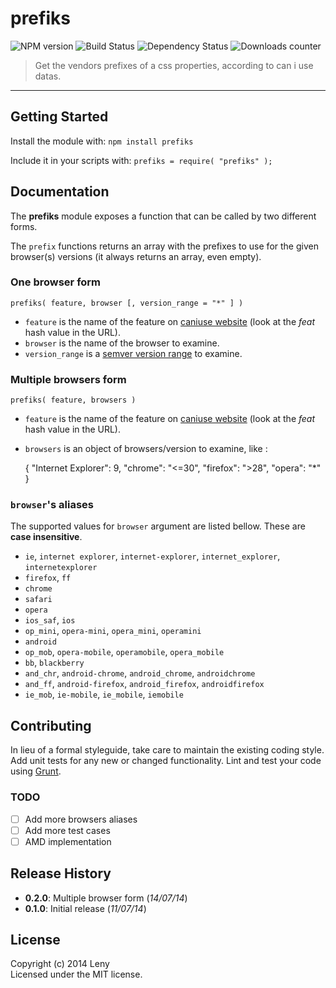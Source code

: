 # prefiks 

![NPM version](http://img.shields.io/npm/v/prefiks.svg) ![Build Status](http://img.shields.io/travis/leny/prefiks.svg) ![Dependency Status](https://david-dm.org/leny/prefiks.svg) ![Downloads counter](http://img.shields.io/npm/dm/prefiks.svg)

> Get the vendors prefixes of a css properties, according to can i use datas.

* * * 

## Getting Started

Install the module with: `npm install prefiks`

Include it in your scripts with: `prefiks = require( "prefiks" );`

## Documentation

The **prefiks** module exposes a function that can be called by two different forms.

The `prefix` functions returns an array with the prefixes to use for the given browser(s) versions (it always returns an array, even empty).

### One browser form

    prefiks( feature, browser [, version_range = "*" ] )
    
* `feature` is the name of the feature on [caniuse website](http://caniuse.com) (look at the *feat* hash value in the URL).
* `browser` is the name of the browser to examine.
* `version_range` is a [semver version range](https://github.com/isaacs/node-semver#ranges) to examine.

### Multiple browsers form

    prefiks( feature, browsers )
    
* `feature` is the name of the feature on [caniuse website](http://caniuse.com) (look at the *feat* hash value in the URL).
* `browsers` is an object of browsers/version to examine, like :

    {
        "Internet Explorer": 9,
        "chrome": "<=30",
        "firefox": ">28",
        "opera": "*"
    }

### `browser`'s aliases

The supported values for `browser` argument are listed bellow. These are **case insensitive**.

* `ie`, `internet explorer`, `internet-explorer`, `internet_explorer`, `internetexplorer`
* `firefox`, `ff`
* `chrome`
* `safari`
* `opera`
* `ios_saf`, `ios`
* `op_mini`, `opera-mini`, `opera_mini`, `operamini`
* `android`
* `op_mob`, `opera-mobile`, `operamobile`, `opera_mobile`
* `bb`, `blackberry`
* `and_chr`, `android-chrome`, `android_chrome`, `androidchrome`
* `and_ff`, `android-firefox`, `android_firefox`, `androidfirefox`
* `ie_mob`, `ie-mobile`, `ie_mobile`, `iemobile`

## Contributing

In lieu of a formal styleguide, take care to maintain the existing coding style. Add unit tests for any new or changed functionality. Lint and test your code using [Grunt](http://gruntjs.com/).

### TODO

- [ ] Add more browsers aliases
- [ ] Add more test cases
- [ ] AMD implementation

## Release History

* **0.2.0**: Multiple browser form (*14/07/14*)
* **0.1.0**: Initial release (*11/07/14*)

## License
Copyright (c) 2014 Leny  
Licensed under the MIT license.
